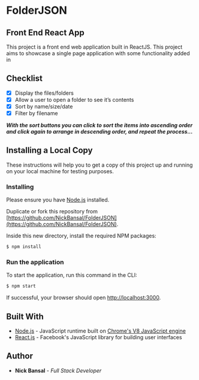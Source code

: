 # FolderJSON

## Front End React App
This project is a front end web application built in ReactJS. This project aims to showcase a single page application with some functionality added in

## Checklist

- [x] Display the files/folders
- [x] Allow a user to open a folder to see it’s contents
- [x] Sort by name/size/date
- [x] Filter by filename

***With the sort buttons you can click to sort the items into ascending order and click again to arrange in descending order, and repeat the process...***

## Installing a Local Copy

These instructions will help you to get a copy of this project up and running on your local machine for testing purposes.

### Installing

Please ensure you have [Node.js](https://nodejs.org/en/download/) installed.

Duplicate or fork this repository from [https://github.com/NickBansal/FolderJSON](https://github.com/NickBansal/FolderJSON).

Inside this new directory, install the required NPM packages:

```bash
$ npm install
```

### Run the application

To start the application, run this command in the CLI:

```bash
$ npm start
```

If successful, your browser should open [http://localhost:3000](http://localhost:3000).


## Built With

* [Node.js](https://nodejs.org/) - JavaScript runtime built on [Chrome's V8 JavaScript engine](https://developers.google.com/v8/)
* [React.js](https://reactjs.org/) - Facebook's JavaScript library for building user interfaces

## Author

* **Nick Bansal** - *Full Stack Developer*